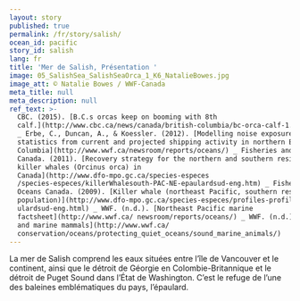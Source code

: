 ```yaml
---
layout: story
published: true
permalink: /fr/story/salish/
ocean_id: pacific
story_id: salish
lang: fr
title: 'Mer de Salish, Présentation '
image: 05_SalishSea_SalishSeaOrca_1_K6_NatalieBowes.jpg
image_att: © Natalie Bowes / WWF-Canada
meta_title: null
meta_description: null
ref_text: >-
  CBC. (2015). [B.C.s orcas keep on booming with 8th
  calf.](http://www.cbc.ca/news/canada/british-columbia/bc-orca-calf-1.3369943)
  _ Erbe, C., Duncan, A., & Koessler. (2012). [Modelling noise exposure
  statistics from current and projected shipping activity in northern British
  Columbia](http://www.wwf.ca/newsroom/reports/oceans/) _ Fisheries and Oceans
  Canada. (2011). [Recovery strategy for the northern and southern resident
  killer whales (Orcinus orca) in
  Canada](http://www.dfo-mpo.gc.ca/species-especes
  /species-especes/killerWhalesouth-PAC-NE-epaulardsud-eng.htm) _ Fisheries and
  Oceans Canada. (2009). [Killer whale (northeast Pacific, southern resident
  population)](http://www.dfo-mpo.gc.ca/species-especes/profiles-profils/killerWhalesouth-PAC-NE-epa
  ulardsud-eng.html) _ WWF. (n.d.). [Northeast Pacific marine
  factsheet](http://www.wwf.ca/ newsroom/reports/oceans/) _ WWF. (n.d.). [Sound
  and marine mammals](http://www.wwf.ca/
  conservation/oceans/protecting_quiet_oceans/sound_marine_animals/)
---
```

La mer de Salish comprend les eaux situées entre l’île de Vancouver et le continent, ainsi que le détroit de Géorgie en Colombie-Britannique et le détroit de Puget Sound dans l’État de Washington. C’est le refuge de l’une des baleines emblématiques du pays, l’épaulard.
